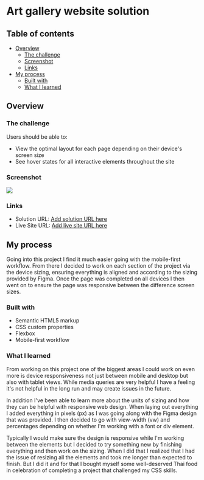 # Art gallery website solution



## Table of contents

- [Overview](#overview)
  - [The challenge](#the-challenge)
  - [Screenshot](#screenshot)
  - [Links](#links)
- [My process](#my-process)
  - [Built with](#built-with)
  - [What I learned](#what-i-learned)


## Overview

### The challenge

Users should be able to:

- View the optimal layout for each page depending on their device's screen size
- See hover states for all interactive elements throughout the site

### Screenshot

![](./screenshot.jpg)


### Links

- Solution URL: [Add solution URL here](https://your-solution-url.com)
- Live Site URL: [Add live site URL here](https://your-live-site-url.com)

## My process

Going into this project I find it much easier going with the mobile-first workflow. From there I decided to work on each section of the project via the device sizing, ensuring everything is aligned and according to the sizing provided by Figma. Once the page was completed on all devices I then went on to ensure the page was responsive between the difference screen sizes. 

### Built with

- Semantic HTML5 markup
- CSS custom properties
- Flexbox
- Mobile-first workflow

### What I learned

From working on this project one of the biggest areas I could work on even more is device responsiveness not just between mobile and desktop but also with tablet views. While media queries are very helpful I have a feeling it's not helpful in the long run and may create issues in the future. 

In addition I've been able to learn more about the units of sizing and how they can be helpful with responsive web design. When laying out everything I added everything in pixels (px) as I was going along with the Figma design that was provided. I then decided to go with view-width (vw) and percentages depending on whether I'm working with a font or div element. 

Typically I would make sure the design is responsive while I'm working between the elements but I decided to try something new by finishing everything and then work on the sizing. When I did that I realized that I had the issue of resizing all the elements and took me longer than expected to finish. But I did it and for that I bought myself some well-deserved Thai food in celebration of completing a project that challenged my CSS skills. 
